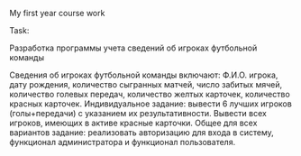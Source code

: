 My first year course work

Task:

Разработка программы учета сведений об игроках футбольной команды

Сведения об игроках футбольной команды включают: Ф.И.О. игрока, дату рождения, количество сыгранных матчей, число забитых мячей, количество голевых передач, количество желтых карточек, количество красных карточек. 
Индивидуальное задание: вывести 6 лучших игроков (голы+передачи) с указанием их результативности. Вывести всех игроков, имеющих в активе красные карточки.
Общее для всех вариантов задание: реализовать авторизацию для входа в систему, функционал администратора и функционал пользователя.

